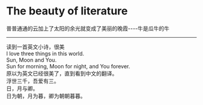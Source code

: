 # The beauty of literature

普普通通的云加上了太阳的余光就变成了美丽的晚霞----牛是瓜牛的牛  
- - -
读到一首英文小诗，很美  
I love three things in this world.  
Sun, Moon and You.  
Sun for morning, Moon for night, and You forever.  
原以为英文已经很美了，直到看到中文的翻译。  
浮世三千，吾爱有三。  
日，月与卿。  
日为朝，月为暮，卿为朝朝暮暮。  
